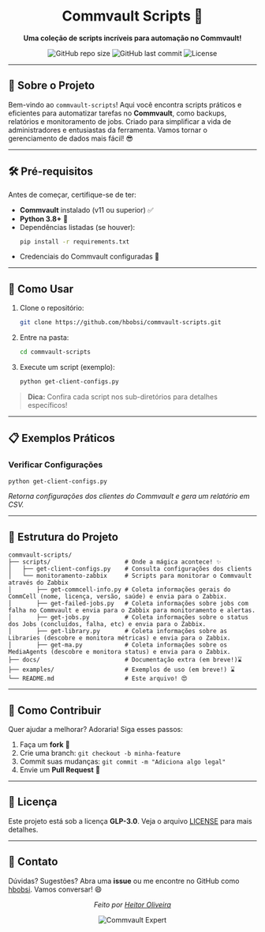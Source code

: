 <div align="center">

# Commvault Scripts 🚀

**Uma coleção de scripts incríveis para automação no Commvault!**

![GitHub repo size](https://img.shields.io/github/repo-size/hbobsi/commvault-scripts?style=for-the-badge)
![GitHub last commit](https://img.shields.io/github/last-commit/hbobsi/commvault-scripts?style=for-the-badge)
![License](https://img.shields.io/github/license/hbobsi/commvault-scripts?style=for-the-badge)

</div>

---

## 📜 Sobre o Projeto

Bem-vindo ao `commvault-scripts`! Aqui você encontra scripts práticos e eficientes para automatizar tarefas no **Commvault**, como backups, relatórios e monitoramento de jobs. Criado para simplificar a vida de administradores e entusiastas da ferramenta. Vamos tornar o gerenciamento de dados mais fácil! 😎

---

## 🛠️ Pré-requisitos

Antes de começar, certifique-se de ter:
- **Commvault** instalado (v11 ou superior) ✅
- **Python 3.8+** 🐍
- Dependências listadas (se houver):
  ```bash
  pip install -r requirements.txt
  ```
- Credenciais do Commvault configuradas 🔑

---

## 🚀 Como Usar

1. Clone o repositório:
   ```bash
   git clone https://github.com/hbobsi/commvault-scripts.git
   ```
2. Entre na pasta:
   ```bash
   cd commvault-scripts
   ```
3. Execute um script (exemplo):
   ```bash
   python get-client-configs.py
   ```

> **Dica:** Confira cada script nos sub-diretórios para detalhes específicos!

---

## 📋 Exemplos Práticos

### Verificar Configurações
```bash
python get-client-configs.py
```
*Retorna configurações dos clientes do Commvault e gera um relatório em CSV.*

---

## 🌟 Estrutura do Projeto

```
commvault-scripts/
├── scripts/                     # Onde a mágica acontece! ✨
│   ├── get-client-configs.py    # Consulta configurações dos clients
│   └── monitoramento-zabbix     # Scripts para monitorar o Commvault através do Zabbix
│       ├── get-commcell-info.py # Coleta informações gerais do CommCell (nome, licença, versão, saúde) e envia para o Zabbix.
│       ├── get-failed-jobs.py   # Coleta informações sobre jobs com falha no Commvault e envia para o Zabbix para monitoramento e alertas.
│       ├── get-jobs.py          # Coleta informações sobre o status dos Jobs (concluídos, falha, etc) e envia para o Zabbix.
│       ├── get-library.py       # Coleta informações sobre as Libraries (descobre e monitora métricas) e envia para o Zabbix.
│       ├── get-ma.py            # Coleta informações sobre os MediaAgents (descobre e monitora status) e envia para o Zabbix.
├── docs/                        # Documentação extra (em breve!)⌛
├── examples/                    # Exemplos de uso (em breve!) ⌛
└── README.md                    # Este arquivo! 😍
```

---

## 🤝 Como Contribuir

Quer ajudar a melhorar? Adoraria! Siga esses passos:
1. Faça um **fork** 🍴
2. Crie uma branch: `git checkout -b minha-feature`
3. Commit suas mudanças: `git commit -m "Adiciona algo legal"`
4. Envie um **Pull Request** 🚀

---

## 📝 Licença

Este projeto está sob a licença **GLP-3.0**. Veja o arquivo [LICENSE](LICENSE) para mais detalhes.

---

## 💬 Contato

Dúvidas? Sugestões? Abra uma **issue** ou me encontre no GitHub como [hbobsi](https://github.com/hbobsi). Vamos conversar! 😄

<div align="center">
  
  <i>Feito por [Heitor Oliveira](https://www.credly.com/users/heitor-oliveira.e2a59c29)</i>
  
  ![Commvault Expert](https://images.credly.com/images/748e9f47-7ce8-4d7b-b6be-81bb142b2896/linkedin_thumb_image.png)

</div>
